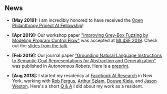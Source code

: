 ## News
- **[May 2019]:** I am incredibly honored to have received the [Open Philanthropy Project AI Fellowship](https://www.openphilanthropy.org/focus/global-catastrophic-risks/potential-risks-advanced-artificial-intelligence/the-open-phil-ai-fellowship#Class)!

- **[Apr 2019]:** Our workshop paper ["Improving Grey-Box Fuzzing by Modeling Program Control Flow"](https://arxiv.org/abs/1811.08973) was 
accepted at [ML4SE 2019](https://ml4se.github.io/). Check out the [slides from the talk](/assets/talks/ml4se19.pdf).
 
- **[Feb 2019]:** Our journal paper ["Grounding Natural Language Instructions to Semantic Goal Representations for Abstraction and Generalization"](https://doi.org/10.1007/s10514-018-9792-8) was 
published in *Autonomous Robots*. Here is a [preprint](/assets/papers/auro19.pdf).

- **[Aug 2018]:** I started my residency at [Facebook AI Research](https://research.fb.com/category/facebook-ai-research/) in 
New York, working with [Rob Fergus](https://cs.nyu.edu/~fergus/pmwiki/pmwiki.php), 
[Arthur Szlam](https://scholar.google.com/citations?user=u3-FxUgAAAAJ&hl=en), 
[Douwe Kiela](https://douwekiela.github.io/), and [Jason Weston](http://www.thespermwhale.com/jaseweston/). Here's a
short [Q & A](https://research.fb.com/qa-with-facebook-ai-residents-tatiana-likhomanenko-and-siddharth-karamcheti/) I did about my work as a resident.
